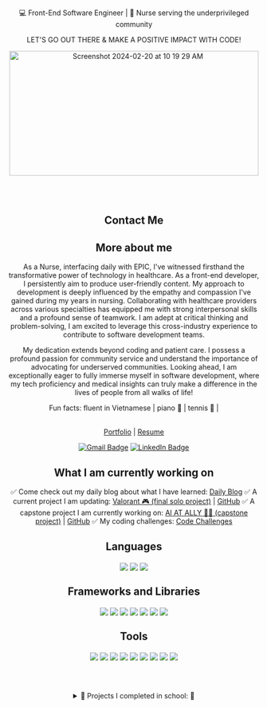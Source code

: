 <p align="center"> 💻 Front-End Software Engineer | 💉 Nurse serving the underprivileged community </p>
<p align="center">  LET'S GO OUT THERE & MAKE A POSITIVE IMPACT WITH CODE! </p>
<div align="center"> 
	<img alt="Screenshot 2024-02-20 at 10 19 29 AM" src="https://github.com/Nicolelam8891/nicolelam8891/assets/132624450/483081e8-3a6b-4857-b214-247b3b270c27" height="250px" width="500">
<div/>

<br></br>

##  Contact Me 
 
 ##   More about me
As a Nurse, interfacing daily with EPIC, I've witnessed firsthand the transformative power of technology in healthcare. As a front-end developer, I persistently aim to produce user-friendly content. My approach to development is deeply influenced by the empathy and compassion I've gained during my years in nursing. Collaborating with healthcare providers across various specialties has equipped me with strong interpersonal skills and a profound sense of teamwork. I am adept at critical thinking and problem-solving, I am excited to leverage this cross-industry experience to contribute to software development teams. 

My dedication extends beyond coding and patient care. I possess a profound passion for community service and understand the importance of advocating for underserved communities. Looking ahead, I am exceptionally eager to fully immerse myself in software development, where my tech proficiency and medical insights can truly make a difference in the lives of people from all walks of life!

Fun facts: fluent in Vietnamese | piano 🎹 | tennis 🎾 | 
<br></br>

[Portfolio](https://terminal.turing.edu/profiles/2024) | [Resume](https://docs.google.com/document/d/1ArAXRBa24hroEkuM1K0cadLAm6mAzSoVpgeTPbjfLd4/edit?usp=sharing)
    
<a href="mailto:nicolelam8891@gmail.com">
	<img src="https://img.shields.io/badge/Gmail-26444c?style=for-the-badge&logo=gmail&logoColor=white" alt="Gmail Badge"/></a>
<a href="https://www.linkedin.com/in/nicole-ngoc-lam/">
	<img src="https://img.shields.io/badge/LinkedIn-256685?style=for-the-badge&logo=linkedin&logoColor=white" alt="LinkedIn Badge"/></a>

## What I am currently working on
✅ Come check out my daily blog about what I have learned: [Daily Blog](https://github.com/Nicolelam8891/things_I_learned_blog/blob/main/README.md)
✅ A current project I am updating: [Valorant 🎮  (final solo project)](https://valorantshowcase.vercel.app/) | [GitHub](https://github.com/Nicolelam8891/valorant-showcase-mod-3-solo-project)
✅ A capstone project I am currently working on: [AI AT ALLY 👩‍🦼  (capstone project)](https://at-finder-a11y.vercel.app/) | [GitHub](https://github.com/Nicolelam8891/at-finder-a11y)
✅ My coding challenges: [Code Challenges](https://github.com/Nicolelam8891/code_challenges_NGL)

  ##   Languages 
<img align="center" src="https://img.shields.io/badge/JavaScript-F7DF1E?style=for-the-badge&logo=javascript&logoColor=black" />
<img align="center" src="https://img.shields.io/badge/CSS3-1572B6?style=for-the-badge&logo=css3&logoColor=white" /> 
<img align="center" src="https://img.shields.io/badge/HTML5-E34F26?style=for-the-badge&logo=html5&logoColor=white" />

  ##   Frameworks and Libraries 
<img align="center" src="https://img.shields.io/badge/React-20232A?style=for-the-badge&logo=react&logoColor=61DAFB" />
<img align="center" src="https://img.shields.io/badge/React_Router-CA4245?style=for-the-badge&logo=react-router&logoColor=white" /> 
<img align="center" src="https://img.shields.io/badge/-cypress-%23E5E5E5?style=for-the-badge&logo=cypress&logoColor=058a5e" /> 
<img align="center" src="https://img.shields.io/badge/-mocha-%238D6748?style=for-the-badge&logo=mocha&logoColor=white" />
<img align="center" src="https://img.shields.io/badge/chai-A30701?style=for-the-badge&logo=chai&logoColor=white" />
<img align="center" src="https://img.shields.io/badge/express.js-%23404d59.svg?style=for-the-badge&logo=express&logoColor=%2361DAFB" /> 
<img align="center" src="https://img.shields.io/badge/postgres-%23316192.svg?style=for-the-badge&logo=postgresql&logoColor=white" /> 

  ##   Tools 
<img align="center" src="https://img.shields.io/badge/Slack-4A154B?style=for-the-badge&logo=slack&logoColor=white" />
<img align="center" src="https://img.shields.io/badge/Heroku-430098?style=for-the-badge&logo=heroku&logoColor=white" />
<img align="center" src="https://img.shields.io/badge/Slack-4A154B?style=for-the-badge&logo=slack&logoColor=white" />
<img align="center" src="https://img.shields.io/badge/Markdown-000000?style=for-the-badge&logo=markdown&logoColor=white" /> 
<img align="center" src="https://img.shields.io/badge/Visual_Studio_Code-0078D4?style=for-the-badge&logo=visual%20studio%20code&logoColor=white" /> 
<img align="center" src="https://img.shields.io/badge/vercel-%23000000.svg?style=for-the-badge&logo=vercel&logoColor=white" /> 
<img align="center" src="https://img.shields.io/badge/github-%23121011.svg?style=for-the-badge&logo=github&logoColor=white" /> 
<img align="center" src="https://img.shields.io/badge/figma-%23F24E1E.svg?style=for-the-badge&logo=figma&logoColor=white" /> 
<img align="center" src="https://img.shields.io/badge/Notion-%23000000.svg?style=for-the-badge&logo=notion&logoColor=white" /> 

  <br></br>
<details>
  <br></br>
   <summary> 🌱 Projects I completed in school: 🌱</summary>
 <div align="left"> 
<div/>
	
MOD 1: 
<br></br>
[ColoRandom 🖍️ (group project)](https://colo-random-mod-1-group-project.vercel.app/) | [GitHub](https://github.com/Nicolelam8891/coloRandom-mod-1-group-project)
<br></br> 
[Rock-Paper-Scissors 🪨 📄 ✂️ (final solo project)](rock-paper-scissors-mod-1-solo-project.vertical.app) | [GitHub](https://github.com/Nicolelam8891/rock-paper-scissors-mod-1-solo-project)
<br></br>
MOD 2: 
<br></br>
[Overlook 🏨 (final solo project)](https://nicolelam8891.github.io/overlook-mod-2-solo-project/) | [GitHub](https://github.com/Nicolelam8891/overlook-mod-2-solo-project)
<br></br>
MOD 3: 
<br></br>
[Rancid Tomatoes 🍅 (partner project)](https://rotten-tomatillos-eta.vercel.app/) | [GitHub](https://github.com/pitter3/RottenTomatillos)
<br></br>
[Caphill  Coffee ☕️ (group project / backend stretchtech)](https://caphill-coffee-brown.vercel.app/) | [GitHub](https://github.com/alfonsojack/caphill-coffee)
<br></br>
[Valorant 🎮  (final solo project)](https://valorantshowcase.vercel.app/) | [GitHub](https://github.com/Nicolelam8891/valorant-showcase-mod-3-solo-project)
<br></br>
[News Reader 📰 (solo project | Github)](https://github.com/Nicolelam8891/newsreader/tree/feat/setup/newsreader) 
<br></br>

 <details>
   <summary>📗 Click here: 🌱 Experiences | Volunteering 🌱</summary>
 <div align="left"> 
<div/>
 ##  Education 

 - 📝 **Turing School of Software & Design**
 💻 **Front End Software Development**
<br></br>
 📆 July 3rd, 2023 - Current.
<br></br>
 - 📝 **University of California, Berkeley, BA**
<br></br>
 - 📝 **Regis University, BSN**


 <p></p>

 ## 🎋 Work Experience 🎋

 - 🩺 **Registered Nurse** - Frederico Pena Clinic, Denver Health (Denver CO)
**Family Medicine Clinic**
**Experience with EPIC outpatient**
<br></br>
 📆 Jan 2023 - Current
<br></br>

 - 🩺 **Registered Nurse** - Speciality Clinic, Denver Health Hospital (Denver, CO)
**Ears, Nose and Throat**
**Outpatient EPIC champion**
<br></br>
 📆 April 2021- October 2022
<br></br>

 - 🩺 **Registered Nurse** - St. Anthony's Hospital (Lakewood, CO)
**Neuro & Ortho Trauma**
**Experience with EPIC inpatient**
<br></br>
 📆 Feb 2020 - April 2021
<br></br>

 - 🩺 **Canyon Point Oral Surgery** - (Golden, CO)
**Surgical Assistant & Sterile Technician**
<br></br>
📆 March 2017 - October 2018
<br></br>

  - 🩺 **Walgreens Pharmacy** - (Golden, CO)
**Pharmacy Technician**
<br></br>
 📆 January 2015 - July 2016
<br></br>

  - 🩺 **Optimal Home Care** - (Denver, CO)
**Certified Nurse Aide**
<br></br>
 📆 January 2014 - January 2015


 ##  Volunteer Experience 
  **✅ Church of All Saints Annual Fundraising Event** - (Denver, CO)
  📆 2015 - Current (yearly event)
  
  **✅ St Anthony’s Central Hospital & Santa Clara Medical Center** - (CO)
  📆 1.5 years worth of weekly volunteering at the hospital 

  **✅ Santa Clara Medical Center** - (CA)
  📆 1.5 years worth of weekly volunteering at the hospital 

  **✅ Asian American Association, Berkeley California** - (CA)
  📖Advocate and unite the Asian American community, develop proactive measures through social and educational awareness, in addition to educating lower-income communities regarding the importance of higher education
  📆 2 years' worth of volunteering work

  **✅ Advanced Surgical Associates** - (CA) 
  📆 1 year's worth of weekly volunteering at the clinic
  📖 Prepare pre and post-operational packets and insurance for all patients, observed laparoscopic surgery, assisted with office-related tasks, and communicated and worked alongside the patients, doctors, and workers fluently in Vietnamese

  **✅ Volunteer Health Interpreters Organization** - (CA) 
  📆 2 years worth of volunteering in Berkeley and Oakland, CA
  📖 Strived to eliminate language barriers in healthcare settings by translating to the underserved, limited English proficient communities. Presented presentations to the elderly Vietnamese community regarding the issues of Hepatitis B in San Francisco & Oakland, California

 </div>

</div>

